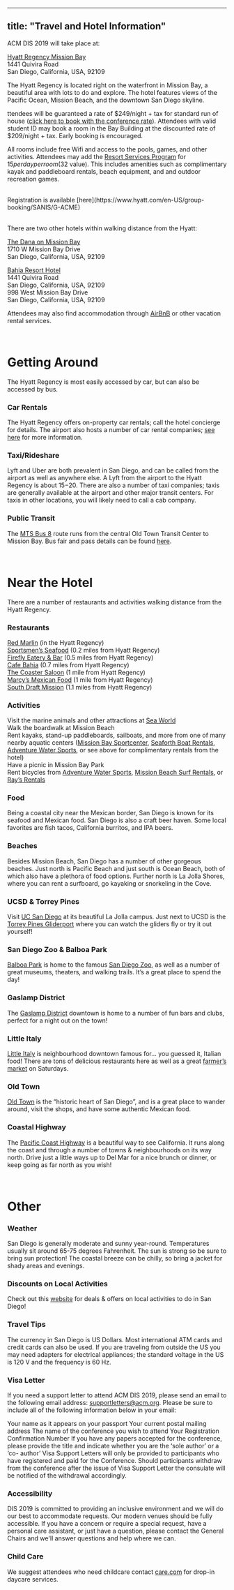 
---
title: "Travel and Hotel Information"
---

ACM DIS 2019 will take place at: 

[Hyatt Regency Mission Bay](https://missionbay.regency.hyatt.com/en/hotel/home.html%E2%80%9D) </br> 
1441 Quivira Road </br> 
San Diego, California, USA, 92109 </br> 

The Hyatt Regency is located right on the waterfront in Mission Bay, a beautiful area with lots to do and explore. The hotel features views of the Pacific Ocean, Mission Beach, and the downtown San Diego skyline.

ttendees will be guaranteed a rate of $249/night + tax for standard run of house ([click here to book with the conference rate](https://www.hyatt.com/en-US/group-booking/SANIS/G-ACME)). Attendees with valid student ID may book a room in the Bay Building at the discounted rate of $209/night + tax. Early booking is encouraged.

All rooms include free Wifi and access to the pools, games, and other activities. Attendees may add the [Resort Services Program](https://missionbay.regency.hyatt.com/en/hotel/our-hotel/resort-fee-policy.html) for $15 per day per room ($32 value). This includes amenities such as complimentary kayak and paddleboard rentals, beach equipment, and and outdoor recreation games.

</br> 
Registration is available [here](https://www.hyatt.com/en-US/group-booking/SANIS/G-ACME) </br> 
</br> 

There are two other hotels within walking distance from the Hyatt:

[The Dana on Mission Bay](https://www.thedana.com%E2%80%9D) </br> 
1710 W Mission Bay Drive </br> 
San Diego, California, USA, 92109 </br> 

[Bahia Resort Hotel](http://bahiahotel.com/%E2%80%9D)</br>
1441 Quivira Road </br>
San Diego, California, USA, 92109 </br> 
998 West Mission Bay Drive </br>
San Diego, California, USA, 92109 </br> 

Attendees may also find accommodation through [AirBnB](https://www.airbnb.com/s/Mission-Bay--San-Diego--CA--United-States/homes%E2%80%9D) or other vacation rental services.

</br>

# Getting Around

The Hyatt Regency is most easily accessed by car, but can also be accessed by bus.

### Car Rentals
The Hyatt Regency offers on-property car rentals; call the hotel concierge for details. The airport also hosts a number of car rental companies; [see here](http://www.san.org/Parking-Transportation/Rental-Cars%E2%80%9D) for more information.

### Taxi/Rideshare
Lyft and Uber are both prevalent in San Diego, and can be called from the airport as well as anywhere else. A Lyft from the airport to the Hyatt Regency is about $15-$20. There are also a number of taxi companies; taxis are generally available at the airport and other major transit centers. For taxis in other locations, you will likely need to call a cab company.

### Public Transit
The [MTS Bus 8](https://www.sdmts.com/schedules-real-time?fragment=8#section-main%E2%80%9D) route runs from the central Old Town Transit Center to Mission Bay. Bus fair and pass details can be found [here](https://www.sdmts.com/fares-passes%E2%80%9D).

</br>

# Near the Hotel

There are a number of restaurants and activities walking distance from the Hyatt Regency.

### Restaurants
[Red Marlin](https://www.hyatt.com/gallery/redmarlin/index.html%E2%80%9D) (in the Hyatt Regency) </br>
[Sportsmen’s Seafood](http://sportsmensseafood.com/restaurant-fish-market/%E2%80%9D) (0.2 miles from Hyatt Regency)</br>
[Firefly Eatery & Bar](https://www.thedana.com/firefly-eatery-bar%E2%80%9D) (0.5 miles from Hyatt Regency)</br>
[Cafe Bahia](http://bahiahotel.com/dining-entertainment/san-diego-restaurant/%E2%80%9D) (0.7 miles from Hyatt Regency)</br>
[The Coaster Saloon](http://thecoastersaloon.com/%E2%80%9D) (1 mile from Hyatt Regency)</br>
[Marcy’s Mexican Food](http://marcysmexicanfood.com/%E2%80%9D) (1 mile from Hyatt Regency)</br>
[South Draft Mission](http://www.draftsandiego.com/%E2%80%9D) (1.1 miles from Hyatt Regency)</br>

### Activities
Visit the marine animals and other attractions at [Sea World](https://seaworld.com/san-diego/%E2%80%9D)</br>
Walk the boardwalk at Mission Beach</br>
Rent kayaks, stand-up paddleboards, sailboats, and more from one of many nearby aquatic centers ([Mission Bay Sportcenter](https://missionbaysportcenter.com/), [Seaforth Boat Rentals](https://seaforthboatrental.com/), [Adventure Water Sports](http://www.adventurewatersports.com/), or see above for complimentary rentals from the hotel)</br>
Have a picnic in Mission Bay Park</br>
Rent bicycles from [Adventure Water Sports](http://www.adventurewatersports.com/), [Mission Beach Surf Rentals](https://missionbeachsurfrentals.com/), or [Ray’s Rentals](http://www.rays-rentals.com/)</br>

### Food
Being a coastal city near the Mexican border, San Diego is known for its seafood and Mexican food. San Diego is also a craft beer haven. Some local favorites are fish tacos, California burritos, and IPA beers.

### Beaches
Besides Mission Beach, San Diego has a number of other gorgeous beaches. Just north is Pacific Beach and just south is Ocean Beach, both of which also have a plethora of food options. Further north is La Jolla Shores, where you can rent a surfboard, go kayaking or snorkeling in the Cove.

### UCSD & Torrey Pines
Visit [UC San Diego](http://ucsd.edu/%E2%80%9D) at its beautiful La Jolla campus. Just next to UCSD is the [Torrey Pines Gliderport](https://www.flytorrey.com/%E2%80%9D) where you can watch the gliders fly or try it out yourself!

### San Diego Zoo & Balboa Park
[Balboa Park](https://www.balboapark.org/%E2%80%9D) is home to the famous [San Diego Zoo](http://zoo.sandiegozoo.org/%E2%80%9D), as well as a number of great museums, theaters, and walking trails. It’s a great place to spend the day!

### Gaslamp District
The [Gaslamp District](https://www.gaslamp.org/%E2%80%9D) downtown is home to a number of fun bars and clubs, perfect for a night out on the town!

### Little Italy
[Little Italy](https://www.littleitalysd.com/%E2%80%9D) is neighbourhood downtown famous for… you guessed it, Italian food! There are tons of delicious restaurants here as well as a great [farmer’s market](https://www.littleitalysd.com/events/mercato%E2%80%9D) on Saturdays.

### Old Town
[Old Town](http://www.oldtownsandiego.org/%E2%80%9D) is the “historic heart of San Diego”, and is a great place to wander around, visit the shops, and have some authentic Mexican food.

### Coastal Highway
The [Pacific Coast Highway](https://en.wikipedia.org/wiki/California_State_Route_1%E2%80%9D) is a beautiful way to see California. It runs along the coast and through a number of towns & neighbourhoods on its way north. Drive just a little ways up to Del Mar for a nice brunch or dinner, or keep going as far north as you wish!

</br>

# Other

### Weather
San Diego is generally moderate and sunny year-round. Temperatures usually sit around 65-75 degrees Fahrenheit. The sun is strong so be sure to bring sun protection! The coastal breeze can be chilly, so bring a jacket for shady areas and evenings.

### Discounts on Local Activities
Check out this [website](https://www.sandiego.org/plan/offers.aspx%E2%80%9D) for deals & offers on local activities to do in San Diego!

### Travel Tips
The currency in San Diego is US Dollars. Most international ATM cards and credit cards can also be used. If you are traveling from outside the US you may need adapters for electrical appliances; the standard voltage in the US is 120 V and the frequency is 60 Hz.

### Visa Letter
If you need a support letter to attend ACM DIS 2019, please send an email to the following email address: [supportletters@acm.org](mailto:supportletters@acm.org). Please be sure to include all of the following information below in your email:

Your name as it appears on your passport
Your current postal mailing address
The name of the conference you wish to attend
Your Registration Confirmation Number
If you have any papers accepted for the conference, please provide the title and indicate whether you are the ‘sole author’ or a ‘co- author’
Visa Support Letters will only be provided to participants who have registered and paid for the Conference. Should participants withdraw from the conference after the issue of Visa Support Letter the consulate will be notified of the withdrawal accordingly.

### Accessibility
DIS 2019 is committed to providing an inclusive environment and we will do our best to accommodate requests. Our modern venues should be fully accessible. If you have a concern or require a special request, have a personal care assistant, or just have a question, please contact the General Chairs and we'll answer questions and help where we can.

### Child Care
We suggest attendees who need childcare contact [care.com](https://www.care.com/drop-in-child-care/) for drop-in daycare services.
